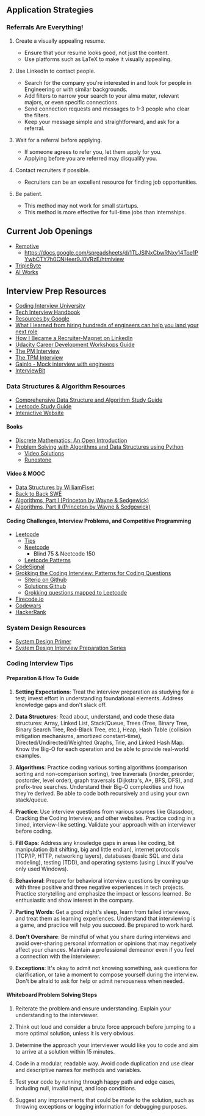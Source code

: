 ## Application Strategies
### Referrals Are Everything!
1. Create a visually appealing resume.
    - Ensure that your resume looks good, not just the content.
    - Use platforms such as LaTeX to make it visually appealing.

2. Use LinkedIn to contact people.
    - Search for the company you're interested in and look for people in Engineering or with similar backgrounds.
    - Add filters to narrow your search to your alma mater, relevant majors, or even specific connections.
    - Send connection requests and messages to 1-3 people who clear the filters.
    - Keep your message simple and straightforward, and ask for a referral.

3. Wait for a referral before applying.
    - If someone agrees to refer you, let them apply for you.
    - Applying before you are referred may disqualify you.

4. Contact recruiters if possible.
    - Recruiters can be an excellent resource for finding job opportunities.

5. Be patient.
    - This method may not work for small startups.
    - This method is more effective for full-time jobs than internships.

## Current Job Openings
- [Remotive](https://remotive.com/)
    - https://docs.google.com/spreadsheets/d/1TLJSlNxCbwRNxy14Toe1PYwbCTY7h0CNHeer9J0VRzE/htmlview
- [TripleByte](https://triplebyte.com/)
- [AI Works](https://ai.works-hub.com/jobs)

## Interview Prep Resources
- [Coding Interview University](https://github.com/jwasham/coding-interview-university)
- [Tech Interview Handbook](https://www.techinterviewhandbook.org/)
- [Resources by Google](https://techdevguide.withgoogle.com/)
- [What I learned from hiring hundreds of engineers can help you land your next role](https://stackoverflow.blog/2020/09/23/hiring-jobs-candidates-software-coding-programmers-teresa-dietrich/)
- [How I Became a Recruiter-Magnet on LinkedIn](https://towardsdatascience.com/how-i-became-a-recruiter-magnet-on-linkedin-2dc6264d1137)
- [Udacity Career Development Workshops Guide](https://docs.google.com/document/d/1Bf1jEkKlCYJJdUoyBSROxPS5FsZlAaZ8cZ35GsHhpYU/pub)
- [The PM Interview](https://thepminterview.com/)
- [The TPM Interview](https://thetpminterview.com/)
- [Gainlo - Mock interview with engineers](http://www.gainlo.co/#!/)
- [InterviewBit](https://www.interviewbit.com/)

### Data Structures & Algorithm Resources
- [Comprehensive Data Structure and Algorithm Study Guide](https://leetcode.com/discuss/general-discussion/494279/comprehensive-data-structure-and-algorithm-study-guide)
- [Leetcode Study Guide](https://www.reddit.com/r/cscareerquestions/comments/eb1e2b/my_leetcode_study_guide/?sort=new)
- [Interactive Website](https://www.redblobgames.com/)

#### Books
- [Discrete Mathematics: An Open Introduction](http://discrete.openmathbooks.org/dmoi2/dmoi.html)
- [Problem Solving with Algorithms and Data Structures using Python](https://runestone.academy/ns/books/published/pythonds3/index.html)
    - [Video Solutions](https://www.youtube.com/user/gjenkinslbcc)
    - [Runestone](https://runestone.academy/runestone/books/index)

#### Video & MOOC
- [Data Structures by WilliamFiset](https://www.youtube.com/playlist?list=PLDV1Zeh2NRsB6SWUrDFW2RmDotAfPbeHu)
- [Back to Back SWE](https://www.youtube.com/c/BackToBackSWE/videos)
- [Algorithms, Part I (Princeton by Wayne & Sedgewick)](https://www.coursera.org/learn/algorithms-part1)
- [Algorithms, Part II (Princeton by Wayne & Sedgewick)](https://www.coursera.org/learn/algorithms-part2)

#### Coding Challenges, Interview Problems, and Competitive Programming
- [Leetcode](https://leetcode.com)
    - [Tips](https://www.reddit.com/r/leetcode/comments/uy7moq/leetcode_tips_by_author_or_blind_75/)
    - [Neetcode](https://neetcode.io/)
        -  Blind 75 & Neetcode 150 
    - [Leetcode Patterns](https://seanprashad.com/leetcode-patterns/)
- [CodeSignal](https://codesignal.com)
- [Grokking the Coding Interview: Patterns for Coding Questions](https://www.educative.io/courses/grokking-the-coding-interview)
    - [Siterip on Github](https://github.com/Chanda-Abdul/Several-Coding-Patterns-for-Solving-Data-Structures-and-Algorithms-Problems-during-Interviews)
    - [Solutions Github](https://github.com/cl2333/Grokking-the-Coding-Interview-Patterns-for-Coding-Questions)
    - [Grokking questions mapped to Leetcode](https://github.com/Verse1/LeetGrokk)
- [Firecode.io]()
- [Codewars](https://www.codewars.com)
- [HackerRank](https://www.hackerrank.com)

### System Design Resources
- [System Design Primer](https://github.com/donnemartin/system-design-primer)
- [System Design Interview Preparation Series](https://www.codekarle.com/)

### Coding Interview Tips
#### Preparation & How To Guide

1. **Setting Expectations**: Treat the interview preparation as studying for a test; invest effort in understanding foundational elements. Address knowledge gaps and don't slack off.

2. **Data Structures**: Read about, understand, and code these data structures: Array, Linked List, Stack/Queue, Trees (Tree, Binary Tree, Binary Search Tree, Red-Black Tree, etc.), Heap, Hash Table (collision mitigation mechanisms, amortized constant-time), Directed/Undirected/Weighted Graphs, Trie, and Linked Hash Map. Know the Big-O for each operation and be able to provide real-world examples.

3. **Algorithms**: Practice coding various sorting algorithms (comparison sorting and non-comparison sorting), tree traversals (inorder, preorder, postorder, level order), graph traversals (Dijkstra's, A*, BFS, DFS), and prefix-tree searches. Understand their Big-O complexities and how they're derived. Be able to code both recursively and using your own stack/queue.

4. **Practice**: Use interview questions from various sources like Glassdoor, Cracking the Coding Interview, and other websites. Practice coding in a timed, interview-like setting. Validate your approach with an interviewer before coding.

5. **Fill Gaps**: Address any knowledge gaps in areas like coding, bit manipulation (bit shifting, big and little endian), internet protocols (TCP/IP, HTTP, networking layers), databases (basic SQL and data modeling), testing (TDD), and operating systems (using Linux if you've only used Windows).

6. **Behavioral**: Prepare for behavioral interview questions by coming up with three positive and three negative experiences in tech projects. Practice storytelling and emphasize the impact or lessons learned. Be enthusiastic and show interest in the company.

7. **Parting Words**: Get a good night's sleep, learn from failed interviews, and treat them as learning experiences. Understand that interviewing is a game, and practice will help you succeed. Be prepared to work hard.

8. **Don't Overshare**: Be mindful of what you share during interviews and avoid over-sharing personal information or opinions that may negatively affect your chances. Maintain a professional demeanor even if you feel a connection with the interviewer.

9. **Exceptions**: It's okay to admit not knowing something, ask questions for clarification, or take a moment to compose yourself during the interview. Don't be afraid to ask for help or admit nervousness when needed.

#### Whiteboard Problem Solving Steps
1. Reiterate the problem and ensure understanding. Explain your understanding to the interviewer.

2. Think out loud and consider a brute force approach before jumping to a more optimal solution, unless it is very obvious.

3. Determine the approach your interviewer would like you to code and aim to arrive at a solution within 15 minutes.

4. Code in a modular, readable way. Avoid code duplication and use clear and descriptive names for methods and variables.

5. Test your code by running through happy path and edge cases, including null, invalid input, and loop conditions.

6. Suggest any improvements that could be made to the solution, such as throwing exceptions or logging information for debugging purposes.

